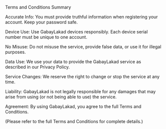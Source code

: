 Terms and Conditions Summary

Accurate Info: You must provide truthful information when registering your account. Keep your password safe.

Device Use: Use GabayLakad devices responsibly. Each device serial number must be unique to one account.

No Misuse: Do not misuse the service, provide false data, or use it for illegal purposes.

Data Use: We use your data to provide the GabayLakad service as described in our Privacy Policy.

Service Changes: We reserve the right to change or stop the service at any time.

Liability: GabayLakad is not legally responsible for any damages that may arise from using (or not being able to use) the service.

Agreement: By using GabayLakad, you agree to the full Terms and Conditions.

(Please refer to the full Terms and Conditions for complete details.)